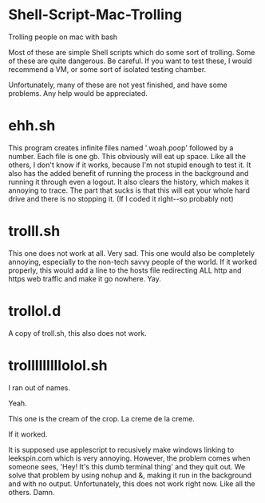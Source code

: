 # Shell-Script-Mac-Trolling
Trolling people on mac with bash

Most of these are simple Shell scripts which do some sort of trolling.
Some of these are quite dangerous.
Be careful.
If you want to test these, I would recommend a VM, or some sort of isolated testing chamber.

Unfortunately, many of these are not yest finished, and have some problems. Any help would be appreciated.

# ehh.sh
This program creates infinite files named '.woah.poop' followed by a number.
Each file is one gb. This obviously will eat up space.
Like all the others, I don't know if it works, because I'm not stupid enough to test it.
It also has the added benefit of running the process in the background and running it through even a logout. It also clears the history, which makes it annoying to trace.
The part that sucks is that this will eat your whole hard drive and there is no stopping it. (If I coded it right--so probably not)

# trolll.sh
This one does not work at all. 
Very sad.
This one would also be completely annoying, especially to the non-tech savvy people of the world. 
If it worked properly, this would add a line to the hosts file redirecting ALL http and https web traffic and make it go nowhere. Yay.

# trollol.d
A copy of troll.sh, this also does not work.

# trolllllllllolol.sh
I ran out of names. 

Yeah.

This one is the cream of the crop. La creme de la creme.

If it worked.

It is supposed use applescript to recusively make windows linking to leekspin.com which is very annoying.
However, the problem comes when someone sees, 'Hey! It's this dumb terminal thing' and they quit out.
We solve that problem by using nohup and &, making it run in the background and with no output. Unfortunately, this does not work right now. Like all the others. Damn.

# 
